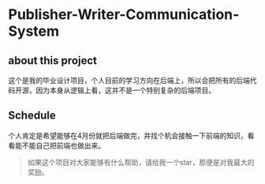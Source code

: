 # Publisher-Writer-Communication-System

## about this project
这个是我的毕业设计项目，个人目前的学习方向在后端上，所以会把所有的后端代码开源，因为本身从逻辑上看，这并不是一个特别复杂的后端项目。

## Schedule
个人肯定是希望能够在4月份就把后端做完，并找个机会接触一下前端的知识，看看能不能自己把前端也做出来。

> 如果这个项目对大家能够有什么帮助，请给我一个star，那便是对我最大的奖励。